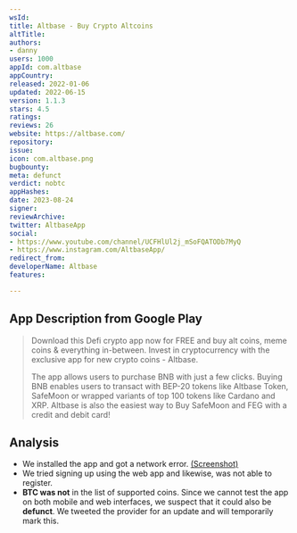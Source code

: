 ```yaml
---
wsId: 
title: Altbase - Buy Crypto Altcoins
altTitle: 
authors:
- danny
users: 1000
appId: com.altbase
appCountry: 
released: 2022-01-06
updated: 2022-06-15
version: 1.1.3
stars: 4.5
ratings: 
reviews: 26
website: https://altbase.com/
repository: 
issue: 
icon: com.altbase.png
bugbounty: 
meta: defunct
verdict: nobtc
appHashes: 
date: 2023-08-24
signer: 
reviewArchive: 
twitter: AltbaseApp
social:
- https://www.youtube.com/channel/UCFHlUl2j_mSoFQATODb7MyQ
- https://www.instagram.com/AltbaseApp/
redirect_from: 
developerName: Altbase
features: 

---
```


## App Description from Google Play

> Download this Defi crypto app now for FREE and buy alt coins, meme coins & everything in-between. Invest in cryptocurrency with the exclusive app for new crypto coins - Altbase.
>
> The app allows users to purchase BNB with just a few clicks. Buying BNB enables users to transact with BEP-20 tokens like Altbase Token, SafeMoon or wrapped variants of top 100 tokens like Cardano and XRP. Altbase is also the easiest way to Buy SafeMoon and FEG with a credit and debit card!

## Analysis 

- We installed the app and got a network error. [(Screenshot)](https://twitter.com/BitcoinWalletz/status/1694618199306953082)
- We tried signing up using the web app and likewise, was not able to register. 
- **BTC was not** in the list of supported coins. Since we cannot test the app on both mobile and web interfaces, we suspect that it could also be **defunct**. We tweeted the provider for an update and will temporarily mark this.
